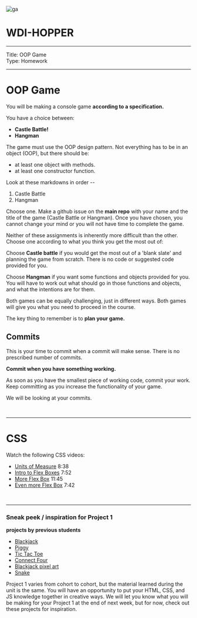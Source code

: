 ![ga](http://mobbook.generalassemb.ly/ga_cog.png)

# WDI-HOPPER

---
Title: OOP Game<br>
Type: Homework <br>

---

# OOP Game

You will be making a console game **according to a specification.** 

You have a choice between:

* **Castle Battle!**
* **Hangman**

The game must use the OOP design pattern. Not everything has to be in an object (OOP), but there should be: 

* at least one object with methods.
* at least one constructor function.

Look at these markdowns in order --

1. Castle Battle
2. Hangman

Choose one. Make a github issue on the **main repo** with your name and the title of the game (Castle Battle or Hangman). Once you have chosen, you cannot change your mind or you will not have time to complete the game.

Neither of these assignments is inherently more difficult than the other. Choose one according to what you think you get the most out of:

Choose **Castle battle** if you would get the most out of a 'blank slate' and planning the game from scratch. There is no code or suggested code provided for you.

Choose **Hangman** if you want some functions and objects provided for you. You will have to work out what should go in those functions and objects, and what the intentions are for them.

Both games can be equally challenging, just in different ways. Both games will give you what you need to proceed in the course.

The key thing to remember is to **plan your game.**

## Commits

This is your time to commit when a commit will make sense. There is no prescribed number of commits.

**Commit when you have something working.**

As soon as you have the smallest piece of working code, commit your work. Keep committing as you increase the functionality of your game.

We will be looking at your commits.


<br>
<hr>

# CSS

Watch the following CSS videos:

* [Units of Measure](https://www.youtube.com/watch?v=W3ygf9igwSM&index=32&list=PLdnONIhPScST0Vy4LrIZiYKpFNoxgyH7J) 8:38
* [Intro to Flex Boxes](https://www.youtube.com/watch?v=tqdqEiTlqF0&index=33&list=PLdnONIhPScST0Vy4LrIZiYKpFNoxgyH7J) 7:52
* [More Flex Box](https://www.youtube.com/watch?v=7d8aAw8mzjI&index=34&list=PLdnONIhPScST0Vy4LrIZiYKpFNoxgyH7J) 11:45
* [Even more Flex Box](https://www.youtube.com/watch?v=zDYAbI78dzc&index=35&list=PLdnONIhPScST0Vy4LrIZiYKpFNoxgyH7J) 7:42

<br>
<hr>

### Sneak peek / inspiration for Project 1

**projects by previous students**

* [Blackjack](https://cardosi.github.io/)
* [Piggy](https://shreiya.github.io/piggy/)
* [Tic Tac Toe](http://sepowitz.github.io/tic-tac-toe/)
* [Connect Four](http://katiezhou.github.io/connectfour.html)
* [Blackjack pixel art](http://kwwalter.github.io/retro-blackjack/)
* [Snake](https://awdriggs.github.io/snake/)

Project 1 varies from cohort to cohort, but the material learned during the unit is the same. You will have an opportunity to put your HTML, CSS, and JS knowledge together in creative ways. We will let you know what you will be making for your Project 1 at the end of next week, but for now, check out these projects for inspiration.